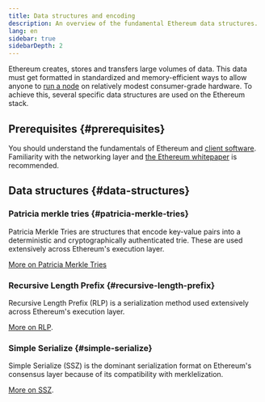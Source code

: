 ```yaml
---
title: Data structures and encoding
description: An overview of the fundamental Ethereum data structures.
lang: en
sidebar: true
sidebarDepth: 2
---
```


Ethereum creates, stores and transfers large volumes of data. This data must get formatted in standardized and memory-efficient ways to allow anyone to [run a node](/run-a-node/) on relatively modest consumer-grade hardware. To achieve this, several specific data structures are used on the Ethereum stack.

## Prerequisites {#prerequisites}

You should understand the fundamentals of Ethereum and [client software](/developers/docs/nodes-and-clients/). Familiarity with the networking layer and [the Ethereum whitepaper](/whitepaper/) is recommended.

## Data structures {#data-structures}

### Patricia merkle tries {#patricia-merkle-tries}

Patricia Merkle Tries are structures that encode key-value pairs into a deterministic and cryptographically authenticated trie. These are used extensively across Ethereum's execution layer.

[More on Patricia Merkle Tries](/developers/docs/data-structures-and-encoding/patricia-merkle-trie)

### Recursive Length Prefix {#recursive-length-prefix}

Recursive Length Prefix (RLP) is a serialization method used extensively across Ethereum's execution layer.

[More on RLP](/developers/docs/data-structures-and-encoding/rlp).

### Simple Serialize {#simple-serialize}

Simple Serialize (SSZ) is the dominant serialization format on Ethereum's consensus layer because of its compatibility with merklelization.

[More on SSZ](/developers/docs/data-structures-and-encoding/ssz).
